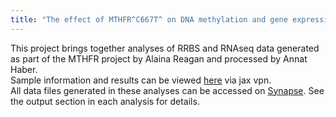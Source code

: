 ```yaml
---
title: "The effect of MTHFR^C667T^ on DNA methylation and gene expression in C57BL/6J mice"
---
```


This project brings together analyses of RRBS and RNAseq data generated as part of the MTHFR project by Alaina Reagan and processed by Annat Haber.  
Sample information and results can be viewed [here](https://rshiny.jax.org/connect/#/apps/185/access) via jax vpn.  
All data files generated in these analyses can be accessed on [Synapse](https://www.synapse.org/#!Synapse:syn23573590/wiki/607402). See the output section in each analysis for details.
